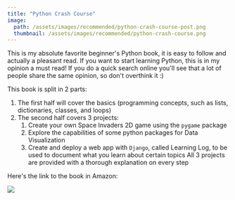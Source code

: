 ```yaml
---
title: "Python Crash Course"
image:
  path: /assets/images/recommended/python-crash-course-post.png
  thumbnail: /assets/images/recommended/python-crash-course.png
---
```


This is my absolute favorite beginner's Python book, it is easy to follow and actually a pleasant read. If you want to start learning Python, this is in my opinion a must read! If you do a quick search online you'll see that a lot of people share the same opinion, so don't overthink it :)


This book is split in 2 parts:
1. The first half will cover the basics (programming concepts, such as lists, dictionaries, classes, and loops)
2. The second half covers 3 projects:
	1. Create your own Space Invaders 2D game using the `pygame` package  
	2. Explore the capabilities of some python packages for Data Visualization
	3. Create and deploy a web app with `Django`, called Learning Log, to be used to document what you learn about certain topics
All 3 projects are provided with a thorough explanation on every step

Here's the link to the book in Amazon:

<a target="_blank"  href="https://www.amazon.com/gp/product/1593276036/ref=as_li_tl?ie=UTF8&camp=1789&creative=9325&creativeASIN=1593276036&linkCode=as2&tag=gustavosaidle-20&linkId=669538f38e4e5990902be7afab2e6ffc"><img border="0" src="//ws-na.amazon-adsystem.com/widgets/q?_encoding=UTF8&MarketPlace=US&ASIN=1593276036&ServiceVersion=20070822&ID=AsinImage&WS=1&Format=_SL250_&tag=gustavosaidle-20" ></a><img src="//ir-na.amazon-adsystem.com/e/ir?t=gustavosaidle-20&l=am2&o=1&a=1593276036" width="1" height="1" border="0" alt="" style="border:none !important; margin:0px !important;" />